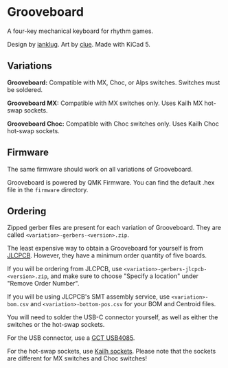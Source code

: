 # Grooveboard
A four-key mechanical keyboard for rhythm games.

Design by [ianklug](https://ianklug.com). Art by [clue](https://clue.graphics). Made with KiCad 5.

## Variations

**Grooveboard:** Compatible with MX, Choc, or Alps switches. Switches must be soldered.

**Grooveboard MX:** Compatible with MX switches only. Uses Kailh MX hot-swap sockets.

**Grooveboard Choc:** Compatible with Choc switches only. Uses Kailh Choc hot-swap sockets.

## Firmware

The same firmware should work on all variations of Grooveboard.

Grooveboard is powered by QMK Firmware. You can find the default .hex file in the `firmware` directory.

## Ordering

Zipped gerber files are present for each variation of Grooveboard. They are called `<variation>-gerbers-<version>.zip`.

The least expensive way to obtain a Grooveboard for yourself is from [JLCPCB](https://jlcpcb.com). However, they have a minimum order quantity of five boards.

If you will be ordering from JLCPCB, use `<variation>-gerbers-jlcpcb-<version>.zip`, and make sure to choose "Specify a location" under "Remove Order Number".

If you will be using JLCPCB's SMT assembly service, use `<variation>-bom.csv` and `<variation>-bottom-pos.csv` for your BOM and Centroid files.

You will need to solder the USB-C connector yourself, as well as either the switches or the hot-swap sockets.

For the USB connector, use a [GCT USB4085](https://gct.co/connector/usb4085). 

For the hot-swap sockets, use [Kailh sockets](https://www.kailhswitch.com/mechanical-keyboard-switches/box-switches/mechanical-keyboard-switches-kailh-pcb-socket.html). Please note that the sockets are different for MX switches and Choc switches!
